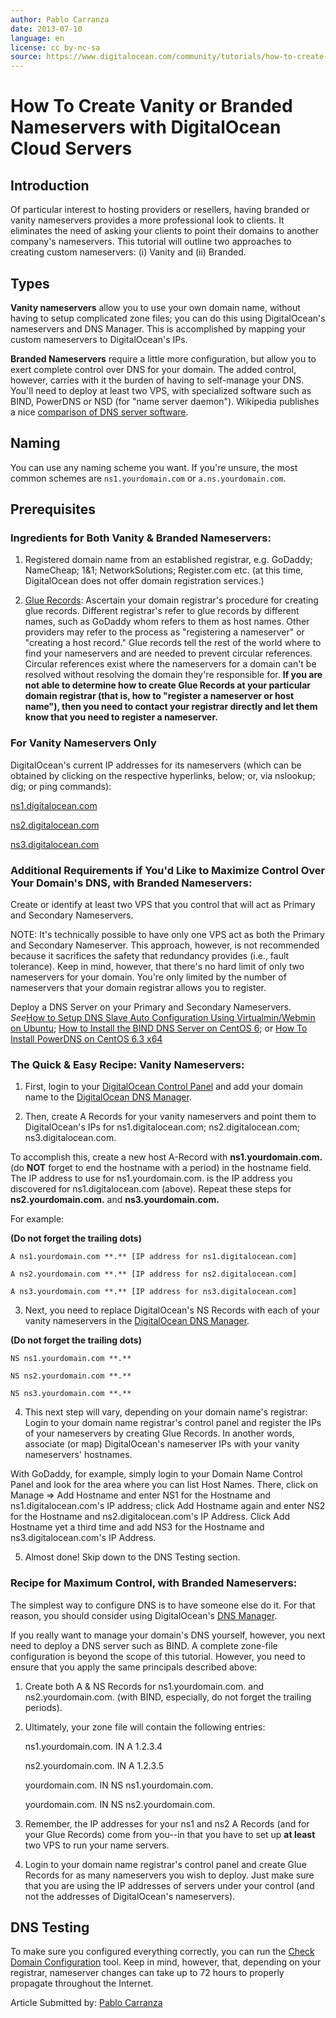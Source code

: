 ```yaml
---
author: Pablo Carranza
date: 2013-07-10
language: en
license: cc by-nc-sa
source: https://www.digitalocean.com/community/tutorials/how-to-create-vanity-or-branded-nameservers-with-digitalocean-cloud-servers
---
```


# How To Create Vanity or Branded Nameservers with DigitalOcean Cloud Servers

## Introduction

Of particular interest to hosting providers or resellers, having branded or vanity nameservers provides a more professional look to clients. It eliminates the need of asking your clients to point their domains to another company's nameservers. This tutorial will outline two approaches to creating custom nameservers: (i) Vanity and (ii) Branded.

## Types

**Vanity nameservers** allow you to use your own domain name, without having to setup complicated zone files; you can do this using DigitalOcean's nameservers and DNS Manager. This is accomplished by mapping your custom nameservers to DigitalOcean's IPs.

**Branded Nameservers** require a little more configuration, but allow you to exert complete control over DNS for your domain. The added control, however, carries with it the burden of having to self-manage your DNS. You'll need to deploy at least two VPS, with specialized software such as BIND, PowerDNS or NSD (for "name server daemon"). Wikipedia publishes a nice [comparison of DNS server software](http://en.wikipedia.org/wiki/Comparison_of_DNS_server_software).

## Naming
 You can use any naming scheme you want. If you're unsure, the most common schemes are `ns1.yourdomain.com` or `a.ns.yourdomain.com`. 
## Prerequisites

### Ingredients for Both Vanity & Branded Nameservers:

1. Registered domain name from an established registrar, e.g. GoDaddy; NameCheap; 1&1; NetworkSolutions; Register.com etc. (at this time, DigitalOcean does not offer domain registration services.)

2. [Glue Records](http://en.wikipedia.org/wiki/Glue_records#Circular_dependencies_and_glue_records): Ascertain your domain registrar's procedure for creating glue records. Different registrar's refer to glue records by different names, such as GoDaddy whom refers to them as host names. Other providers may refer to the process as "registering a nameserver" or "creating a host record." Glue records tell the rest of the world where to find your nameservers and are needed to prevent circular references. Circular references exist where the nameservers for a domain can't be resolved without resolving the domain they're responsible for. **If you are not able to determine how to create Glue Records at your particular domain registrar (that is, how to "register a nameserver or host name"), then you need to contact your registrar directly and let them know that you need to register a nameserver.**

### For Vanity Nameservers Only

DigitalOcean's current IP addresses for its nameservers (which can be obtained by clicking on the respective hyperlinks, below; or, via nslookup; dig; or ping commands):

[ns1.digitalocean.com](http://reports.internic.net/cgi/whois?whois_nic=ns1.digitalocean.com&type=nameserver)

[ns2.digitalocean.com](http://reports.internic.net/cgi/whois?whois_nic=ns2.digitalocean.com&type=nameserver)

[ns3.digitalocean.com](http://reports.internic.net/cgi/whois?whois_nic=ns3.digitalocean.com&type=nameserver)

### Additional Requirements if You'd Like to Maximize Control Over Your Domain's DNS, with Branded Nameservers:

Create or identify at least two VPS that you control that will act as Primary and Secondary Nameservers.

NOTE: It's technically possible to have only one VPS act as both the Primary and Secondary Nameserver. This approach, however, is not recommended because it sacrifices the safety that redundancy provides (i.e., fault tolerance). Keep in mind, however, that there's no hard limit of only two nameservers for your domain. You're only limited by the number of nameservers that your domain registrar allows you to register.

Deploy a DNS Server on your Primary and Secondary Nameservers. _See_[How to Setup DNS Slave Auto Configuration Using Virtualmin/Webmin on Ubuntu](https://www.digitalocean.com/community/articles/how-to-setup-dns-slave-auto-configuration-using-virtualmin-webmin-on-ubuntu); [How to Install the BIND DNS Server on CentOS 6](https://www.digitalocean.com/community/articles/how-to-install-the-bind-dns-server-on-centos-6); or [How To Install PowerDNS on CentOS 6.3 x64](https://www.digitalocean.com/community/articles/how-to-install-powerdns-on-centos-6-3-x64)

### The Quick & Easy Recipe: Vanity Nameservers:

1. First, login to your [DigitalOcean Control Panel](https://www.digitalocean.com/community/articles/the-digitalocean-control-panel) and add your domain name to the [DigitalOcean DNS Manager](https://www.digitalocean.com/community/articles/how-to-set-up-a-host-name-with-digitalocean).

2. Then, create A Records for your vanity nameservers and point them to DigitalOcean's IPs for ns1.digitalocean.com; ns2.digitalocean.com; ns3.digitalocean.com.

To accomplish this, create a new host A-Record with **ns1.yourdomain.com.** (do **NOT** forget to end the hostname with a period) in the hostname field. The IP address to use for ns1.yourdomain.com. is the IP address you discovered for ns1.digitalocean.com (above). Repeat these steps for **ns2.yourdomain.com.** and **ns3.yourdomain.com.**

For example:

**(Do not forget the trailing dots)**

    A ns1.yourdomain.com **.** [IP address for ns1.digitalocean.com]

    A ns2.yourdomain.com **.** [IP address for ns2.digitalocean.com]

    A ns3.yourdomain.com **.** [IP address for ns3.digitalocean.com]

3. Next, you need to replace DigitalOcean's NS Records with each of your vanity nameservers in the [DigitalOcean DNS Manager](https://www.digitalocean.com/community/articles/how-to-set-up-a-host-name-with-digitalocean).

**(Do not forget the trailing dots)**

    NS ns1.yourdomain.com **.**

    NS ns2.yourdomain.com **.**

    NS ns3.yourdomain.com **.**

4. This next step will vary, depending on your domain name's registrar: Login to your domain name registrar's control panel and register the IPs of your nameservers by creating Glue Records. In another words, associate (or map) DigitalOcean's nameserver IPs with your vanity nameservers' hostnames.

With GoDaddy, for example, simply login to your Domain Name Control Panel and look for the area where you can list Host Names. There, click on Manage =\> Add Hostname and enter NS1 for the Hostname and ns1.digitalocean.com's IP address; click Add Hostname again and enter NS2 for the Hostname and ns2.digitalocean.com's IP Address. Click Add Hostname yet a third time and add NS3 for the Hostname and ns3.digitalocean.com's IP Address.

5. Almost done! Skip down to the DNS Testing section.

### Recipe for Maximum Control, with Branded Nameservers:

The simplest way to configure DNS is to have someone else do it. For that reason, you should consider using DigitalOcean's [DNS Manager](https://www.digitalocean.com/community/articles/how-to-set-up-a-host-name-with-digitalocean).

If you really want to manage your domain's DNS yourself, however, you next need to deploy a DNS server such as BIND. A complete zone-file configuration is beyond the scope of this tutorial. However, you need to ensure that you apply the same principals described above:

1. Create both A & NS Records for ns1.yourdomain.com. and ns2.yourdomain.com. (with BIND, especially, do not forget the trailing periods).

2. Ultimately, your zone file will contain the following entries:

    ns1.yourdomain.com. IN A 1.2.3.4

    ns2.yourdomain.com. IN A 1.2.3.5

    yourdomain.com. IN NS ns1.yourdomain.com.

    yourdomain.com. IN NS ns2.yourdomain.com.

3. Remember, the IP addresses for your ns1 and ns2 A Records (and for your Glue Records) come from you--in that you have to set up **at least** two VPS to run your name servers.

4. Login to your domain name registrar's control panel and create Glue Records for as many nameservers you wish to deploy. Just make sure that you are using the IP addresses of servers under your control (and not the addresses of DigitalOcean's nameservers).

## DNS Testing

To make sure you configured everything correctly, you can run the [Check Domain Configuration](http://www.webdnstools.com/dnstools/domain_check) tool. Keep in mind, however, that, depending on your registrar, nameserver changes can take up to 72 hours to properly propagate throughout the Internet.

Article Submitted by: [Pablo Carranza](http://vdevices.com)
